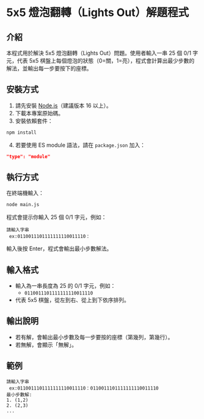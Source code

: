 # 5x5 燈泡翻轉（Lights Out）解題程式

## 介紹

本程式用於解決 5x5 燈泡翻轉（Lights Out）問題。使用者輸入一串 25 個 0/1 字元，代表 5x5 棋盤上每個燈泡的狀態（0=關，1=亮），程式會計算出最少步數的解法，並輸出每一步要按下的座標。

## 安裝方式

1. 請先安裝 [Node.js](https://nodejs.org/)（建議版本 16 以上）。
2. 下載本專案原始碼。
3. 安裝依賴套件：

```bash
npm install
```

4. 若要使用 ES module 語法，請在 `package.json` 加入：

```json
"type": "module"
```

## 執行方式

在終端機輸入：

```bash
node main.js
```

程式會提示你輸入 25 個 0/1 字元，例如：

```
請輸入字串 
 ex:0110011101111111110011110：
```

輸入後按 Enter，程式會輸出最小步數解法。

## 輸入格式

- 輸入為一串長度為 25 的 0/1 字元，例如：
  - `0110011101111111110011110`
- 代表 5x5 棋盤，從左到右、從上到下依序排列。

## 輸出說明

- 若有解，會輸出最小步數及每一步要按的座標（第幾列，第幾行）。
- 若無解，會顯示「無解」。

## 範例

```
請輸入字串 
 ex:0110011101111111110011110：0110011101111111110011110
最小步數解:
1. (1,2)
2. (2,3)
...
``` 